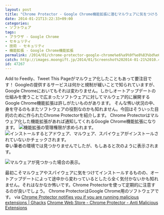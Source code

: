 ```yaml
---
layout: post
title: "Chrome Protector - Google Chrome機能拡張に潜むマルウェアに気をつけろ！"
date: 2014-01-21T13:22:33+09:00
categories:
- ソフトウェア
tags: 
- ブラウザ - Google Chrome
- セキュリティ
- 技術 - セキュリティ
- 機能拡張 - Google Chrome機能拡張
permalink: /2014/01/chrome-protector-google-chrome%e6%a9%9f%e8%83%bd%e6%8b%a1%e5%bc%b5%e3%81%ab%e6%bd%9c%e3%82%80%e3%83%9e%e3%83%ab%e3%82%a6%e3%82%a7%e3%82%a2%e3%81%ab%e6%b0%97%e3%82%92%e3%81%a4%e3%81%91%e3%82%8d/
catch: http://images.moongift.jp/2014/01/Screenshot%202014-01-21%2010.42.47_thumb.0fabf502011239fd3a0275314e92ad7e.png
id: 47267
---
```

Add to Feedly、Tweet This Pageがマルウェア化したこともあって要注目です！
Googleの提供するサービスは何かと規制が緩いことで知られていますが、Google Chromeにおいてもそれは変わりません。しかしオートアップデートの仕組みを使うことで広まったソフトウェアに対してマルウェア的に展開するGoogle Chrome機能拡張は許しがたいものがあります。
そんな怖い状況の中、身を守るのもまたソフトウェアの役割なのかも知れません。今回はそういった目的のために作られたChrome Protectorを紹介します。
Chrome Protectorはマルウェア化した機能拡張があれば通知してくれるGoogle Chrome機能拡張になります。
![機能拡張の管理権限が求められます。](http://images.moongift.jp/2014/01/Screenshot%202014-01-21%2010.42.26_thumb.7e750a23eac3f09876d1e15d8d1c8fc7.png "http://images.moongift.jp/2014/01/Screenshot%202014-01-21%2010.42.26.7e750a23eac3f09876d1e15d8d1c8fc7.png")
![インストールするとアドウェア、マルウェア、スパイウェアがインストールされていないかチェックされます。](http://images.moongift.jp/2014/01/Screenshot%202014-01-21%2010.42.47_thumb.0fabf502011239fd3a0275314e92ad7e.png "http://images.moongift.jp/2014/01/Screenshot%202014-01-21%2010.42.47.0fabf502011239fd3a0275314e92ad7e.png")
幸い筆者の環境では見つかりませんでしたが、もしあると次のように表示されます。

![マルウェアが見つかった場合の表示。](http://images.moongift.jp/2014/01/Screenshot%202014-01-21%2013.13.18_thumb.9566453f11514774b81ee474317a3394.png "http://images.moongift.jp/2014/01/Screenshot%202014-01-21%2013.13.18.9566453f11514774b81ee474317a3394.png")

最初こそマルウェアやスパイウェアに気をつけてインストールするものの、オートアップデートによって途中から変わっているとしたら全く気付かないかも知れません。それはなかなか怖いです。Chrome Protectorを使って定期的に注意するのが良いでしょう。
Chrome ProtectorはGoogle Chrome用のソフトウェアです。
via [Chrome Protector notifies you if you are running malicious extensions | Ghacks](http://www.ghacks.net/2014/01/20/chrome-protector-notifies-running-malicious-extensions/)
[Chrome Web Store - Chrome Protector - Anti Malicious Extensions](https://chrome.google.com/webstore/detail/chrome-protector-anti-mal/cbaffjopmgmcijlkoafmgnaiciogpdel?hl=en-US)